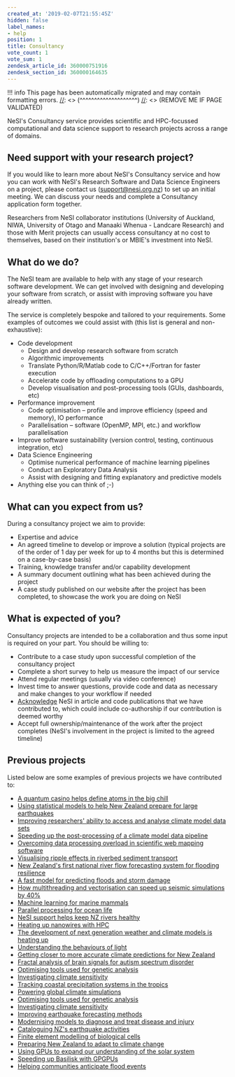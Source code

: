 ```yaml
---
created_at: '2019-02-07T21:55:45Z'
hidden: false
label_names:
- help
position: 1
title: Consultancy
vote_count: 1
vote_sum: 1
zendesk_article_id: 360000751916
zendesk_section_id: 360000164635
---
```



[//]: <> (REMOVE ME IF PAGE VALIDATED)
[//]: <> (vvvvvvvvvvvvvvvvvvvv)
!!! info
    This page has been automatically migrated and may contain formatting errors.
[//]: <> (^^^^^^^^^^^^^^^^^^^^)
[//]: <> (REMOVE ME IF PAGE VALIDATED)
<p>NeSI's Consultancy service provides scientific and HPC-focussed computational and data science support to research projects across a range of domains.</p>
<h2>Need support with your research project?</h2>
<p><span>If you would like to learn more about NeSI's Consultancy service and how you can work with NeSI's Research Software and Data Science Engineers on a project, please contact us (</span><a class="mailto" href="mailto:support@nesi.org.nz" target="_self" rel="undefined">support@nesi.org.nz</a><span>) to set up an initial meeting. We can discuss your needs and complete a Consultancy application form together.</span></p>
<p>Researchers from NeSI collaborator institutions (University of Auckland, NIWA, University of Otago and Manaaki Whenua - Landcare Research) and those with Merit projects can usually access consultancy at no cost to themselves, based on their institution's or MBIE's investment into NeSI.</p>
<h2>What do we do?</h2>
<p>The NeSI team are available to help with any stage of your research software development. We can get involved with designing and developing your software from scratch, or assist with improving software you have already written.</p>
<p>The service is completely bespoke and tailored to your requirements. Some examples of outcomes we could assist with (this list is general and non-exhaustive):</p>
<ul>
<li>Code development
<ul>
<li>Design and develop research software from scratch</li>
<li>Algorithmic improvements</li>
<li>Translate Python/R/Matlab code to C/C++/Fortran for faster execution</li>
<li>Accelerate code by offloading computations to a GPU</li>
<li>Develop visualisation and post-processing tools (GUIs, dashboards, etc)</li>
</ul>
</li>
<li>Performance improvement
<ul>
<li>Code optimisation – profile and improve efficiency (speed and memory), IO performance</li>
<li>Parallelisation – software (OpenMP, MPI, etc.) and workflow parallelisation</li>
</ul>
</li>
<li>Improve software sustainability (version control, testing, continuous integration, etc)</li>
<li>Data Science Engineering
<ul>
<li>Optimise numerical performance of machine learning pipelines</li>
<li>Conduct an Exploratory Data Analysis</li>
<li>Assist with designing and fitting explanatory and predictive models</li>
</ul>
</li>
<li>Anything else you can think of ;-)</li>
</ul>
<h2>What can you expect from us?</h2>
<p>During a consultancy project we aim to provide:</p>
<ul>
<li>Expertise and advice</li>
<li>An agreed timeline to develop or improve a solution (typical projects are of the order of 1 day per week for up to 4 months but this is determined on a case-by-case basis)</li>
<li>Training, knowledge transfer and/or capability development</li>
<li>A summary document outlining what has been achieved during the project</li>
<li>A case study published on our website after the project has been completed, to showcase the work you are doing on NeSI</li>
</ul>
<h2>What is expected of you?</h2>
<p>Consultancy projects are intended to be a collaboration and thus some input is required on your part. You should be willing to:</p>
<ul>
<li>Contribute to a case study upon successful completion of the consultancy project</li>
<li>Complete a short survey to help us measure the impact of our service</li>
<li>Attend regular meetings (usually via video conference)</li>
<li>Invest time to answer questions, provide code and data as necessary and make changes to your workflow if needed</li>
<li>
<a href="https://www.nesi.org.nz/services/high-performance-computing/guidelines/acknowledgement-and-publication" target="_blank" rel="noopener">Acknowledge</a> NeSI in article and code publications that we have contributed to, which could include co-authorship if our contribution is deemed worthy</li>
<li>Accept full ownership/maintenance of the work after the project completes (NeSI's involvement in the project is limited to the agreed timeline)</li>
</ul>
<h2>Previous projects</h2>
<p>Listed below are some examples of previous projects we have contributed to:</p>
<ul>
<li><a href="https://www.nesi.org.nz/case-studies/quantum-casino-helps-define-atoms-big-chill" target="_blank" rel="noopener">A quantum casino helps define atoms in the big chill</a></li>
<li><a href="https://www.nesi.org.nz/case-studies/using-statistical-models-help-new-zealand-prepare-large-earthquakes" target="_blank" rel="noopener">Using statistical models to help New Zealand prepare for large earthquakes</a></li>
<li><a href="https://www.nesi.org.nz/case-studies/improving-researchers-ability-access-and-analyse-climate-model-data-sets" target="_blank" rel="noopener">Improving researchers' ability to access and analyse climate model data sets</a></li>
<li><a href="https://www.nesi.org.nz/case-studies/speeding-post-processing-climate-model-data-pipeline" target="_blank" rel="noopener">Speeding up the post-processing of a climate model data pipeline</a></li>
<li><a href="https://www.nesi.org.nz/case-studies/overcoming-data-processing-overload-scientific-web-mapping-software" target="_blank" rel="noopener">Overcoming data processing overload in scientific web mapping software</a></li>
<li><a href="https://www.nesi.org.nz/case-studies/visualising-ripple-effects-riverbed-sediment-transport" target="_blank" rel="noopener">Visualising ripple effects in riverbed sediment transport</a></li>
<li><a href="https://www.nesi.org.nz/case-studies/new-zealand%E2%80%99s-first-national-river-flow-forecasting-system-flooding-resilience" target="_blank" rel="noopener">New Zealand's first national river flow forecasting system for flooding resilience</a></li>
<li><a href="https://www.nesi.org.nz/case-studies/fast-model-predicting-floods-and-storm-damage" target="_blank" rel="noopener">A fast model for predicting floods and storm damage</a></li>
<li><a href="https://www.nesi.org.nz/case-studies/how-multithreading-and-vectorisation-can-speed-seismic-simulations-40" target="_blank" rel="noopener">How multithreading and vectorisation can speed up seismic simulations by 40%</a></li>
<li><a href="https://www.nesi.org.nz/case-studies/machine-learning-marine-mammals" target="_blank" rel="noopener">Machine learning for marine mammals</a></li>
<li><a href="https://www.nesi.org.nz/case-studies/parallel-processing-ocean-life" target="_blank" rel="noopener">Parallel processing for ocean life</a></li>
<li><a href="https://www.nesi.org.nz/case-studies/nesi-support-helps-keep-nz-rivers-healthy" target="_blank" rel="noopener">NeSI support helps keep NZ rivers healthy</a></li>
<li><a href="https://www.nesi.org.nz/case-studies/heating-nanowires-hpc" target="_blank" rel="noopener">Heating up nanowires with HPC</a></li>
<li><a href="https://www.nesi.org.nz/case-studies/development-next-generation-weather-and-climate-models-heating" target="_blank" rel="noopener">The development of next generation weather and climate models is heating up</a></li>
<li><a href="https://www.nesi.org.nz/case-studies/understanding-behaviours-light" target="_blank" rel="noopener">Understanding the behaviours of light</a></li>
<li><a href="https://www.nesi.org.nz/case-studies/getting-closer-more-accurate-climate-predictions-new-zealand" target="_blank" rel="noopener">Getting closer to more accurate climate predictions for New Zealand</a></li>
<li><a href="https://www.nesi.org.nz/case-studies/fractal-analysis-brain-signals-autism-spectrum-disorder" target="_blank" rel="noopener">Fractal analysis of brain signals for autism spectrum disorder</a></li>
<li><a href="https://www.nesi.org.nz/case-studies/optimising-tools-used-genetic-analysis" target="_blank" rel="noopener">Optimising tools used for genetic analysis</a></li>
<li><a href="https://www.nesi.org.nz/case-studies/optimising-tools-used-genetic-analysis" target="_blank" rel="noopener">Investigating climate sensitivity</a></li>
<li><a href="https://www.nesi.org.nz/case-studies/tracking-coastal-precipitation-systems-tropics" target="_blank" rel="noopener">Tracking coastal precipitation systems in the tropics</a></li>
<li><a href="https://www.nesi.org.nz/case-studies/powering-global-climate-simulations" target="_blank" rel="noopener">Powering global climate simulations</a></li>
<li><a href="https://www.nesi.org.nz/case-studies/optimising-tools-used-genetic-analysis" target="_blank" rel="noopener">Optimising tools used for genetic analysis</a></li>
<li><a href="https://www.nesi.org.nz/case-studies/investigating-climate-sensitivity" target="_blank" rel="noopener">Investigating climate sensitivity</a></li>
<li><a href="https://www.nesi.org.nz/case-studies/improving-earthquake-forecasting-methods" target="_blank" rel="noopener">Improving earthquake forecasting methods</a></li>
<li><a href="https://www.nesi.org.nz/case-studies/modernising-models-diagnose-and-treat-disease-and-injury" target="_blank" rel="noopener">Modernising models to diagnose and treat disease and injury</a></li>
<li><a href="https://www.nesi.org.nz/case-studies/cataloguing-nz%E2%80%99s-earthquake-activities" target="_blank" rel="noopener">Cataloguing NZ's earthquake activities</a></li>
<li><a href="https://www.nesi.org.nz/case-studies/finite-element-modelling-biological-cells" target="_blank" rel="noopener">Finite element modelling of biological cells</a></li>
<li><a href="https://www.nesi.org.nz/case-studies/preparing-new-zealand-adapt-climate-change" target="_blank" rel="noopener">Preparing New Zealand to adapt to climate change</a></li>
<li><a href="https://www.nesi.org.nz/case-studies/using-gpus-expand-our-understanding-solar-system" target="_blank" rel="noopener">Using GPUs to expand our understanding of the solar system</a></li>
<li><a href="https://www.nesi.org.nz/case-studies/speeding-basilisk-gpgpus" target="_blank" rel="noopener">Speeding up Basilisk with GPGPUs</a></li>
<li><a href="https://www.nesi.org.nz/case-studies/helping-communities-anticipate-flood-events" target="_blank" rel="noopener">Helping communities anticipate flood events</a></li>
</ul>